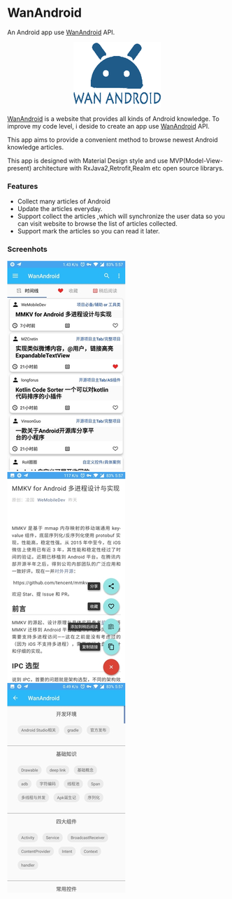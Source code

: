 # WanAndroid

An  Android app use [WanAndroid](http://www.wanandroid.com/navi) API.

<div align=center><img src=https://raw.githubusercontent.com/reply-1988/img/master/img/logo.png width="200" height="150"></div>

[WanAndroid](http://www.wanandroid.com/navi) is a website that provides all kinds of Android knowledge.
To improve my code level, i deside to create an app use [WanAndroid](http://www.wanandroid.com/navi) API.

This app aims to provide a convenient method to browse newest Android knowledge articles.

This app is designed with Material Design style and use MVP(Model-View-present) architecture with RxJava2,Retrofit,Realm etc open source librarys.

 ### Features
 + Collect many articles of Android
 + Update the articles everyday.
 + Support collect the articles ,which will synchronize the user data so you can visit website to browse the list of articles collected.
 + Support mark the articles so you can read it later.
 
 ### Screenhots
![](https://raw.githubusercontent.com/reply-1988/img/master/img/%E5%BE%AE%E4%BF%A1%E5%9B%BE%E7%89%87_20180926175840.jpg)
![](https://raw.githubusercontent.com/reply-1988/img/master/img/%E5%BE%AE%E4%BF%A1%E5%9B%BE%E7%89%87_20180926175846.jpg)
![](https://raw.githubusercontent.com/reply-1988/img/master/img/%E5%BE%AE%E4%BF%A1%E5%9B%BE%E7%89%87_20180926175852.jpg)
